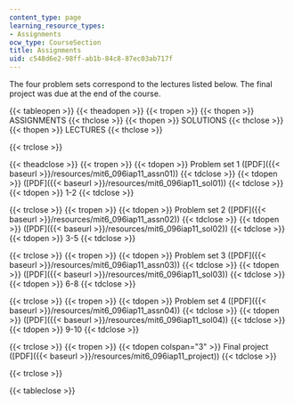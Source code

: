 ```yaml
---
content_type: page
learning_resource_types:
- Assignments
ocw_type: CourseSection
title: Assignments
uid: c548d6e2-98ff-ab1b-84c8-87ec03ab717f
---
```


The four problem sets correspond to the lectures listed below. The final project was due at the end of the course.

{{< tableopen >}}
{{< theadopen >}}
{{< tropen >}}
{{< thopen >}}
ASSIGNMENTS
{{< thclose >}}
{{< thopen >}}
SOLUTIONS
{{< thclose >}}
{{< thopen >}}
LECTURES
{{< thclose >}}

{{< trclose >}}

{{< theadclose >}}
{{< tropen >}}
{{< tdopen >}}
Problem set 1 ([PDF]({{< baseurl >}}/resources/mit6_096iap11_assn01))
{{< tdclose >}}
{{< tdopen >}}
([PDF]({{< baseurl >}}/resources/mit6_096iap11_sol01))
{{< tdclose >}}
{{< tdopen >}}
1-2
{{< tdclose >}}

{{< trclose >}}
{{< tropen >}}
{{< tdopen >}}
Problem set 2 ([PDF]({{< baseurl >}}/resources/mit6_096iap11_assn02))
{{< tdclose >}}
{{< tdopen >}}
([PDF]({{< baseurl >}}/resources/mit6_096iap11_sol02))
{{< tdclose >}}
{{< tdopen >}}
3-5
{{< tdclose >}}

{{< trclose >}}
{{< tropen >}}
{{< tdopen >}}
Problem set 3 ([PDF]({{< baseurl >}}/resources/mit6_096iap11_assn03))
{{< tdclose >}}
{{< tdopen >}}
([PDF]({{< baseurl >}}/resources/mit6_096iap11_sol03))
{{< tdclose >}}
{{< tdopen >}}
6-8
{{< tdclose >}}

{{< trclose >}}
{{< tropen >}}
{{< tdopen >}}
Problem set 4 ([PDF]({{< baseurl >}}/resources/mit6_096iap11_assn04))
{{< tdclose >}}
{{< tdopen >}}
([PDF]({{< baseurl >}}/resources/mit6_096iap11_sol04))
{{< tdclose >}}
{{< tdopen >}}
9-10
{{< tdclose >}}

{{< trclose >}}
{{< tropen >}}
{{< tdopen colspan="3" >}}
Final project ([PDF]({{< baseurl >}}/resources/mit6_096iap11_project))
{{< tdclose >}}

{{< trclose >}}

{{< tableclose >}}